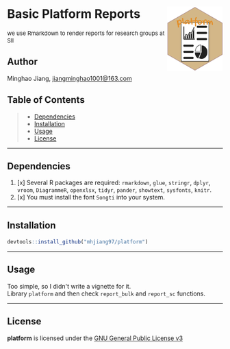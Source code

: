 # Basic Platform Reports <img src="https://github.com/mhjiang97/platform/blob/master/data-raw/platform.png" align="right" height="150" width="130/"/>

<font size="2"> we use Rmarkdown to render reports for research groups at SII </font>

## Author

Minghao Jiang, [jiangminghao1001\@163.com](mailto:jiangminghao1001@163.com)

## Table of Contents

> -   [Dependencies](#Dependencies)
> -   [Installation](#Installation)
> -   [Usage](#Usage)
> -   [License](#License)

------------------------------------------------------------------------

## Dependencies

1.  [x] Several R packages are required: `rmarkdown`, `glue`, `stringr`, `dplyr`, `vroom`, `DiagrammeR`, `openxlsx`, `tidyr`, `pander`, `showtext`, `sysfonts`, `knitr`.  
2.  [x] You must install the font `Songti` into your system. 

------------------------------------------------------------------------

## Installation

``` r
devtools::install_github("mhjiang97/platform")
```

------------------------------------------------------------------------

## Usage

Too simple, so I didn't write a vignette for it.  
Library `platform` and then check `report_bulk` and `report_sc` functions.

------------------------------------------------------------------------

## License

**platform** is licensed under the [GNU General Public License v3](http://www.gnu.org/licenses/gpl-3.0.html)
